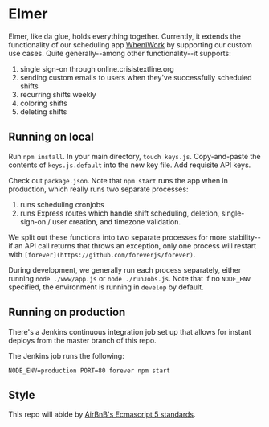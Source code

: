 # Elmer
Elmer, like da glue, holds everything together. Currently, it extends the functionality of our scheduling app [WhenIWork](http://wheniwork.com/) by supporting our custom use cases. Quite generally--among other functionality--it supports:

1. single sign-on through online.crisistextline.org
2. sending custom emails to users when they've successfully scheduled shifts
3. recurring shifts weekly
4. coloring shifts
5. deleting shifts

## Running on local
Run `npm install`. In your main directory, `touch keys.js`. Copy-and-paste the contents of `keys.js.default` into the new key file. Add requisite API keys.

Check out `package.json`. Note that `npm start` runs the app when in production, which really runs two separate processes:

1. runs scheduling cronjobs
2. runs Express routes which handle shift scheduling, deletion, single-sign-on / user creation, and timezone validation.

We split out these functions into two separate processes for more stability--if an API call returns that throws an exception, only one process will restart with `[forever](https://github.com/foreverjs/forever)`.

During development, we generally run each process separately, either running `node ./www/app.js` or `node ./runJobs.js`. Note that if no `NODE_ENV` specified, the environment is running in `develop` by default.

## Running on production

There's a Jenkins continuous integration job set up that allows for instant deploys from the master branch of this repo.

The Jenkins job runs the following:

`NODE_ENV=production PORT=80 forever npm start`

## Style
This repo will abide by [AirBnB's Ecmascript 5 standards](https://github.com/airbnb/javascript/tree/master/es5).

